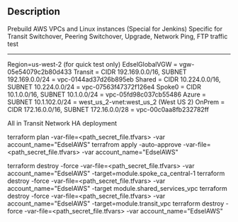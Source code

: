 Description
-----------
Prebuild AWS VPCs and Linux instances (Special for Jenkins)
Specific for Transit Switchover, Peering Switchover, Upgrade, Network Ping, FTP traffic test

-------------------------------------
Region=us-west-2 (for quick test only)
EdselGlobalVGW = vgw-05e54079c2b80d433
Transit = CIDR 192.169.0.0/16, SUBNET 192.169.0.0/24 = vpc-0144ad37d26b895eb
Shared  = CIDR 10.224.0.0/16, SUBNET 10.224.0.0/24 = vpc-07563f47372f126e4
Spoke0  = CIDR 10.1.0.0/16, SUBNET 10.1.0.0/24 = vpc-05fd98c037cb55486
Azure   = SUBNET 10.1.102.0/24 = west_us_2-vnet:west_us_2   (West US 2)
OnPrem  = CIDR 172.16.0.0/16, SUBNET 172.16.0.0/28 = vpc-00c0aa8fb232782ff

All in Transit Network HA deployment

terraform plan -var-file=<path_secret_file.tfvars> -var account_name="EdselAWS"
terrafrom apply -auto-approve -var-file=<path_secret_file.tfvars>  -var account_name="EdselAWS"

terraform destroy -force -var-file=<path_secret_file.tfvars> -var account_name="EdselAWS" -target=module.spoke_ca_central-1
terraform destroy -force -var-file=<path_secret_file.tfvars> -var account_name="EdselAWS" -target module.shared_services_vpc
terraform destroy -force -var-file=<path_secret_file.tfvars> -var account_name="EdselAWS" -target=module.transit_vpc
terraform destroy -force -var-file=<path_secret_file.tfvars> -var account_name="EdselAWS"



